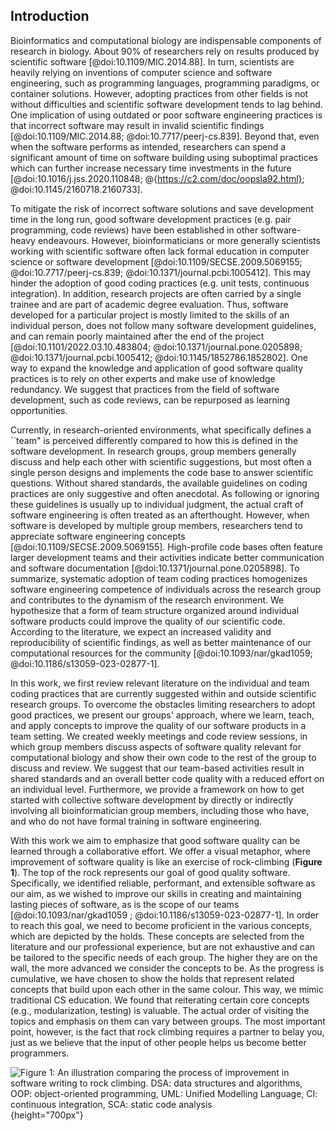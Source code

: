 ## Introduction ##

Bioinformatics and computational biology are indispensable components of research in biology.
About 90% of researchers rely on results produced by scientific software [@doi:10.1109/MIC.2014.88].
In turn, scientists are heavily relying on inventions of computer science and software engineering, such as programming languages, programming paradigms, or container solutions.
However, adopting practices from other fields is not without difficulties and scientific software development tends to lag behind.
One implication of using outdated or poor software engineering practices is that incorrect software may result in invalid scientific findings [@doi:10.1109/MIC.2014.88; @doi:10.7717/peerj-cs.839].
Beyond that, even when the software performs as intended, researchers can spend a significant amount of time on software building using suboptimal practices which can further increase necessary time investments in the future [@doi:10.1016/j.jss.2020.110848; @{https://c2.com/doc/oopsla92.html}; @doi:10.1145/2160718.2160733].

To mitigate the risk of incorrect software solutions and save development time in the long run, good software development practices (e.g. pair programming, code reviews) have been established in other software-heavy endeavours. <!-- Sentence sounds a bit strange to me. Use "fields" instead of "endeavours"? -->
However, bioinformaticians or more generally scientists working with scientific software often lack formal education in computer science or software development [@doi:10.1109/SECSE.2009.5069155; @doi:10.7717/peerj-cs.839; @doi:10.1371/journal.pcbi.1005412].
This may hinder the adoption of good coding practices (e.g. unit tests, continuous integration).
In addition, research projects are often carried by a single trainee and are part of academic degree evaluation. <!-- The 2nd part of this sentence is not clear to me (why is this a problem), consider expanding on it a bit -->
Thus, software developed for a particular project is mostly limited to the skills of an individual person, does not follow many software development guidelines, and can remain poorly maintained after the end of the project [@doi:10.1101/2022.03.10.483804; @doi:10.1371/journal.pone.0205898; @doi:10.1371/journal.pcbi.1005412; @doi:10.1145/1852786.1852802].
One way to expand the knowledge and application of good software quality practices is to rely on other experts and make use of knowledge redundancy. <!-- "people around" sounds very informal. It is not clear how one can make use of a redundancy. I guess what you are trying to say here is that you want to avoid redundancy by combining forces, so that a problem is only encountered once? Or did you want to highlight something else? -->
We suggest that practices from the field of software development, such as code reviews, can be repurposed as learning opportunities.

Currently, in research-oriented environments, what specifically defines a ``team" is perceived differently compared to how this is defined in the software development. <!-- consider rephrasing -->
In research groups, group members generally discuss and help each other with scientific suggestions, but most often a single person designs and implements the code base to answer scientific questions. <!-- "is designing and implementing" seems to suggest it is just done at a specific instance" -->
Without shared standards, the available guidelines on coding practices are only suggestive and often anecdotal.
As following or ignoring these guidelines is usually up to individual judgment, the actual craft of software engineering is often treated as an afterthought.
However, when software is developed by multiple group members, researchers tend to appreciate software engineering concepts [@doi:10.1109/SECSE.2009.5069155].
High-profile code bases often feature larger development teams and their activities indicate better communication and software documentation [@doi:10.1371/journal.pone.0205898]. <!-- grammar sounds strange to me, as it seems the code base is doing something actively. Consider rewriting. Also, consider splitting the sentence in 2, as the "and" seems to connect 2 different things (shorter is better in English).-->
To summarize, systematic adoption of team coding practices homogenizes software engineering competence of individuals across the research group and contributes to the dynamism of the research environment. <!--unsure what is being summarized here-->
We hypothesize that a form of team structure organized around individual software products could improve the quality of our scientific code.
According to the literature, we expect an increased validity and reproducibility of scientific findings, as well as better maintenance of our computational resources for the community [@doi:10.1093/nar/gkad1059; @doi:10.1186/s13059-023-02877-1].

In this work, we first review relevant literature on the individual and team coding practices that are currently suggested within and outside scientific research groups.
To overcome the obstacles limiting researchers to adopt good practices, we present our groups' approach, where we learn, teach, and apply concepts to improve the quality of our software products in a team setting.
We created weekly meetings and code review sessions, in which group members discuss aspects of software quality relevant for computational biology and show their own code to the rest of the group to discuss and review.
We suggest that our team-based activities result in shared standards and an overall better code quality with a reduced effort on an individual level.
Furthermore, we provide a framework on how to get started with collective software development by directly or indirectly involving all bioinformatician group members, including those who have, and who do not have formal training in software engineering.

With this work we aim to emphasize that good software quality can be learned through a collaborative effort.
We offer a visual metaphor, where improvement of software quality is like an exercise of rock-climbing (**Figure 1**).
The top of the rock represents our goal of good quality software.
Specifically, we identified reliable, performant, and extensible software as our aim, as we wished to improve our skills in creating and maintaining lasting pieces of software, as is the scope of our teams [@doi:10.1093/nar/gkad1059 ; @doi:10.1186/s13059-023-02877-1]. <!-- unsure what you want to say with the word "performant." Maybe "well performing" would be better? Also, consider removing "as is the scope of our teams." In a software Q setting, that is the scope, but the was it is phrased now, it might seem that this is the scope of our research. Alternatively, use "team" instead of "teams," as here you are specifically talking about how you created a "team" that includes members from different research groups.-->
In order to reach this goal, we need to become proficient in the various concepts, which are depicted by the holds.
These concepts are selected from the literature and our professional experience, but are not exhaustive and can be tailored to the specific needs of each group.
The higher they are on the wall, the more advanced we consider the concepts to be.
As the progress is cumulative, we have chosen to show the holds that represent related concepts that build upon each other in the same colour.
This way, we mimic traditional CS education.
We found that reiterating certain core concepts (e.g., modularization, testing) is valuable.
The actual order of visiting the topics and emphasis on them can vary between groups.
The most important point, however, is the fact that rock climbing requires a partner to belay you, just as we believe that the input of other people helps us become better programmers.

![***Figure 1:*** **An illustration comparing the process of improvement in software writing to rock climbing.**
DSA: data structures and algorithms, OOP: object-oriented programming, UML: Unified Modelling Language, CI: continuous integration, SCA: static code analysis](content/images/wall_climbing.png "Wall climbing"){height="700px"}
